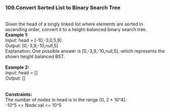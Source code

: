 <h3>109.Convert Sorted List to Binary Search Tree</h3>
<br>
Given the head of a singly linked list where elements are sorted in ascending order, convert it to a height-balanced binary search tree.
</br>
<b>Example 1:</b><br>
Input: head = [-10,-3,0,5,9]</br>
Output: [0,-3,9,-10,null,5]<br>
Explanation: One possible answer is [0,-3,9,-10,null,5], which represents the shown height balanced BST.<br>
<br>
<b>Example 2:</b><br>
Input: head = []<br>
Output: []<br>
<br> 
<br>
<b>Constraints:</b><br>
The number of nodes in head is in the range [0, 2 * 10^4].<br>
-10^5 <= Node.val <= 10^5<br>
